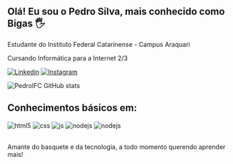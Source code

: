 ## Olá! Eu sou o Pedro Silva, mais conhecido como Bigas 🖐️
Estudante do Instituto Federal Catarinense - Campus Araquari

Cursando Informática para a Internet 2/3


[![Linkedin](https://img.shields.io/badge/LinkedIn-C71585?style=for-the-badge&logo=linkedin&logoColor=black)](https://www.linkedin.com/in/pedrobigas77/)
[![Instagram](https://img.shields.io/badge/Instagram-C71585F?style=for-the-badge&logo=instagram&logoColor=black)](https://instagram.com/pedrowzz)



![PedroIFC GitHub stats](https://github-readme-stats.vercel.app/api?username=PedroIFC&show_icons=true&theme=radical)

## Conhecimentos básicos em:

<div style="display: inline_block">
  <img align="center" alt="html5" src="https://img.shields.io/badge/HTML5-C71585?style=for-the-badge&logo=html5&logoColor=white" />
  <img align="center" alt="css" src="https://img.shields.io/badge/CSS3-C71585?style=for-the-badge&logo=css3&logoColor=white" />
  <img align="center" alt="js" src="https://img.shields.io/badge/JavaScript-C71585?style=for-the-badge&logo=javascript&logoColor=black" />
  <img align="center" alt="nodejs" src="https://img.shields.io/badge/Node.js-C71585?style=for-the-badge&logo=node.js&logoColor=white" />
  <img align="center" alt="nodejs" src="https://img.shields.io/badge/Vue.js-C71585?style=for-the-badge&logo=vue.js&logoColor=4FC08D" />
  
</div><br/>

Amante do basquete e da tecnologia, a todo momento querendo aprender mais!
